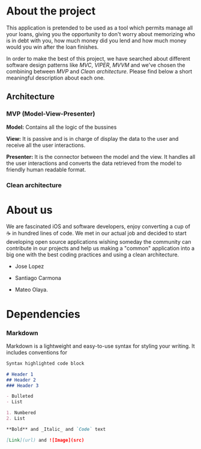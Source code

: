 # About the project

This application is pretended to be used as a tool which permits manage all your loans, giving you the opportunity to don't 
worry about memorizing who is in debt with you, how much money did you lend and how much money would you win after the loan finishes.

In order to make the best of this project, we have searched about different software design patterns like _MVC_, _VIPER_, _MVVM_ and we've chosen the combining between _MVP_ and _Clean architecture_. Please find below a short meaningful description about each one.

## Architecture

### MVP (Model-View-Presenter)

**Model:**
Contains all the logic of the bussines

**View:**
It is passive and is in charge of display the data to the user and receive all the user interactions.

**Presenter:** 
It is the connector between the model and the view. It handles all the user interactions and converts the data retrieved from the model to friendly human readable format.

### Clean architecture

# About us

We are fascinated iOS and software developers, enjoy converting a cup of ☕️ in hundred lines of code. We met in our actual job and decided to start developing open source applications wishing someday the community can contribute in our projects and help us making a "common" application into a big one with the best coding practices and using a clean architecture.

- Jose Lopez

- Santiago Carmona

- Mateo Olaya.
 
# Dependencies


### Markdown

Markdown is a lightweight and easy-to-use syntax for styling your writing. It includes conventions for

```markdown
Syntax highlighted code block

# Header 1
## Header 2
### Header 3

- Bulleted
- List

1. Numbered
2. List

**Bold** and _Italic_ and `Code` text

[Link](url) and ![Image](src)
```

